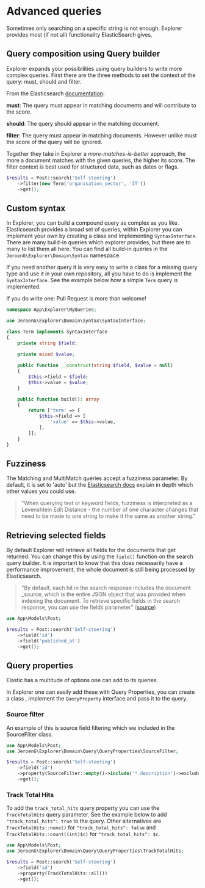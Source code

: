 # Advanced queries

Sometimes only searching on a specific string is not enough. Explorer provides most (if not all) functionality ElasticSearch gives.

## Query composition using Query builder
Explorer expands your possibilities using query builders to write more complex queries.
First there are the three methods to set the context of the query: must, should and filter.

From the Elasticsearch [documentation](https://www.elastic.co/guide/en/elasticsearch/reference/current/query-dsl-bool-query.html):

**must**: The query must appear in matching documents and will contribute to the score.

**should**: The query should appear in the matching document. 

**filter**: The query must appear in matching documents. However unlike must the score of the query will be ignored.

Together they take in Explorer a _more-matches-is-better_ approach, the more a document matches with the given queries, the higher its score.
The filter context is best used for structured data, such as dates or flags.

```php
$results = Post::search('Self-steering')
    ->filter(new Term('organisation_sector', 'IT'))
    ->get();
```

## Custom syntax

In Explorer, you can build a compound query as complex as you like. Elasticsearch provides a broad set of queries, within Explorer you can implement your own by creating a class and implementing `SyntaxInterface`. 
There are many build-in queries which explorer provides, but there are to many to list them all here. You can find all build-in queries in the `JeroenG\Explorer\Domain\Syntax` namespace. 

If you need another query it is very easy to write a class for a missing query type and use it in your own repository, all you have to do is implement the `SyntaxInterface`. See the example below how a simple `Term` query is implemented.

If you do write one: Pull Request is more than welcome!

```php
namespace App\Explorer\MyQueries;

use JeroenG\Explorer\Domain\Syntax\SyntaxInterface;

class Term implements SyntaxInterface
{
    private string $field;
    
    private mixed $value;

    public function __construct(string $field, $value = null)
    {
        $this->field = $field;
        $this->value = $value;
    }

    public function build(): array
    {
        return ['term' => [
            $this->field => [
                'value' => $this->value,
            ],
        ]];
    }
}
```

## Fuzziness
The Matching and MultiMatch queries accept a fuzziness parameter.
By default, it is set to 'auto' but the [Elasticsearch docs](https://www.elastic.co/guide/en/elasticsearch/reference/current/common-options.html#fuzziness) explain in depth which other values you could use.

> "When querying text or keyword fields, fuzziness is interpreted as a Levenshtein Edit Distance - the number of one character changes that need to be made to one string to make it the same as another string."

## Retrieving selected fields
By default Explorer will retrieve all fields for the documents that get returned.
You can change this by using the `field()` function on the search query builder.
It is important to know that this does necessarily have a performance improvement, the whole document is still being processed by Elasticsearch.

> "By default, each hit in the search response includes the document _source, which is the entire JSON object that was provided when indexing the document. To retrieve specific fields in the search response, you can use the fields parameter"
([source](https://www.elastic.co/guide/en/elasticsearch/reference/current/search-fields.html))

```php
use App\Models\Post;

$results = Post::search('Self-steering')
    ->field('id')
    ->field('published_at')
    ->get();
```

## Query properties

Elastic has a multitude of options one can add to its queries. 

In Explorer one can easily add these with Query Properties, you can create a class , implement the `QueryProperty` interface
and pass it to the query. 

### Source filter
An example of this is source field filtering which we included in the SourceFilter class.

```php
use App\Models\Post;
use JeroenG\Explorer\Domain\Query\QueryProperties\SourceFilter;

$results = Post::search('Self-steering')
    ->field('id')
    ->property(SourceFilter::empty()->include('*.description')->exclude('*_secret'))
    ->get();
```

### Track Total Hits

To add the `track_total_hits` query property you can use the `TrackTotalHits` query parameter. See the example below to 
add `"track_total_hits": true` to the query. Other alternatives are `TrackTotalHits::none()` for `"track_total_hits": false`
and `TrackTotalHits::count((int)$c)` for `"track_total_hits": $c`.

```php
use App\Models\Post;
use JeroenG\Explorer\Domain\Query\QueryProperties\TrackTotalHits;

$results = Post::search('Self-steering')
    ->field('id')
    ->property(TrackTotalHits::all())
    ->get();
```
